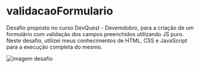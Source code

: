# validacaoFormulario

Desafio proposto no curso DevQuest - Devemdobro, para a criação de um formulário com validação dos campos preenchidos utilizando JS puro.
Neste desafio, utilizei meus conhecimentos de HTML, CSS e JavaScript para a execução completa do mesmo.

<img src="https://images2.imgbox.com/e4/f7/OxBzgdfi_o.png" alt="imagem desafio"/>
